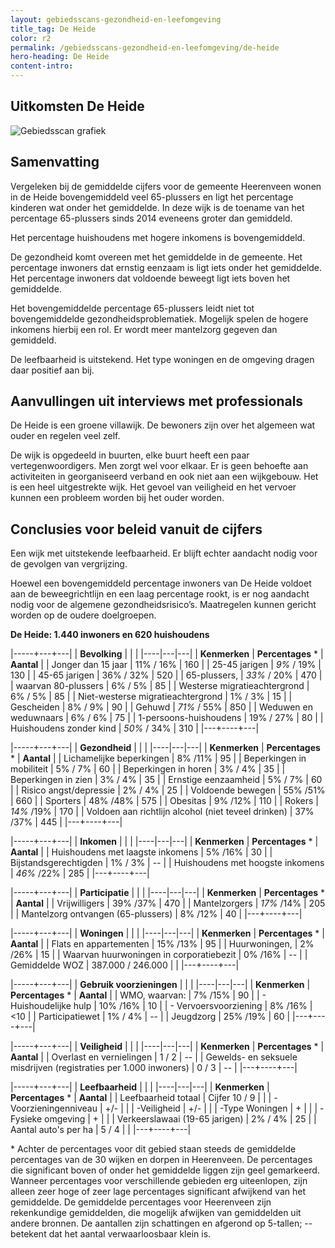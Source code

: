 ```yaml
---
layout: gebiedsscans-gezondheid-en-leefomgeving
title_tag: De Heide
color: r2
permalink: /gebiedsscans-gezondheid-en-leefomgeving/de-heide
hero-heading: De Heide
content-intro:
---
```

## Uitkomsten De Heide

![Gebiedsscan grafiek](/uploads/Grafieken_Gebiedsscans_Wijken-08.png)

## Samenvatting
Vergeleken bij de gemiddelde cijfers voor de gemeente Heerenveen wonen in de Heide bovengemiddeld veel 65-plussers  en ligt het percentage kinderen wat onder het gemiddelde.  In deze wijk is de toename van het percentage 65-plussers sinds 2014 eveneens groter dan gemiddeld.

Het percentage huishoudens met hogere inkomens is bovengemiddeld.

De gezondheid komt overeen met het gemiddelde in de gemeente. Het percentage inwoners dat ernstig eenzaam is  ligt iets onder het gemiddelde. Het percentage inwoners dat voldoende beweegt ligt iets boven het gemiddelde.

Het bovengemiddelde percentage 65-plussers leidt niet tot bovengemiddelde gezondheidsproblematiek. Mogelijk  spelen de hogere inkomens hierbij een rol. Er wordt meer mantelzorg gegeven dan gemiddeld.

De leefbaarheid is uitstekend. Het type woningen  en de omgeving dragen daar positief aan bij.

## Aanvullingen uit interviews met professionals

De Heide is een groene villawijk. De bewoners zijn over het algemeen wat ouder en regelen veel zelf.

De wijk is opgedeeld in buurten, elke buurt heeft een paar vertegenwoordigers. Men zorgt wel voor elkaar. Er is geen behoefte aan activiteiten in georganiseerd verband en ook niet aan een wijkgebouw. Het is een heel uitgestrekte wijk. Het gevoel van veiligheid en het vervoer kunnen een probleem worden bij het ouder worden.

## Conclusies voor beleid vanuit de cijfers

Een wijk met uitstekende leefbaarheid. Er blijft echter aandacht nodig voor de gevolgen van vergrijzing.

Hoewel een bovengemiddeld percentage inwoners van De Heide voldoet aan de beweegrichtlijn en een laag percentage rookt, is er nog aandacht nodig voor de algemene gezondheidsrisico’s. Maatregelen kunnen gericht worden op de oudere doelgroepen.

**De Heide: 1.440 inwoners en 620 huishoudens**

|-----+---+---|
|  **Bevolking**  |  |    |
|----|---|---|
| **Kenmerken**  | **Percentages** * | **Aantal** |
| Jonger dan 15 jaar                                  | 11% / 16% | 160 |
| 25-45 jarigen                                       | _9%_ / 19% | 130 |
| 45-65 jarigen                                       | 36% / 32% | 520 |
| 65-plussers,                                        | _33%_ / 20% | 470 |
| waarvan 80-plussers                                 | 6% / 5% | 85 |
| Westerse migratieachtergrond                        | 6% / 5% | 85 |
| Niet-westerse migratieachtergrond                   | 1% / 3% | 15 |
| Gescheiden                                          | 8% / 9% | 90 |
| Gehuwd                                              | _71%_ / 55% | 850 |
| Weduwen en weduwnaars                               | 6% / 6% | 75 |
| 1-persoons-huishoudens                              | 19% / 27% | 80 |
| Huishoudens zonder kind                             | _50%_ / 34% | 310 |
|---+----+---|

|-----+---+---|
| **Gezondheid** |     |     |
|----|---|---|
| **Kenmerken** | **Percentages** * | **Aantal** |
| Lichamelijke beperkingen                            |  8% /11%   |  95   |
| Beperkingen in mobiliteit                           |  5% / 7%   |  60   |
| Beperkingen in horen                                |  3% / 4%   |  35   |
| Beperkingen in zien                                 |  3% / 4%   |  35   |
| Ernstige eenzaamheid                                |  5% / 7%   |  60   |
| Risico angst/depressie                              |  2% / 4%   |  25   |
| Voldoende bewegen                                   |  55% /51%   |  660   |
| Sporters                                            |  48% /48%   |  575   |
| Obesitas                                            |  9% /12%   |  110   |
| Rokers                                              |  _14%_ /19%   |  170   |
| Voldoen aan richtlijn alcohol (niet teveel drinken) |  37% /37%   |  445   |
|---+----+---|

|-----+---+---|
| **Inkomen** |     |     |
|----|---|---|
| **Kenmerken**    | **Percentages** * | **Aantal** |
| Huishoudens met laagste inkomens                    |  5% /16%      |   30      |
| Bijstandsgerechtigden                               |  1% / 3%      |   --      |
| Huishoudens met hoogste inkomens                    |  _46%_ /22%      |   285      |
|---+----+---|

|-----+---+---|
| **Participatie** |     |     |
|----|---|---|
| **Kenmerken**  | **Percentages** * | **Aantal** |
| Vrijwilligers                                       |  39% /37%     |   470      |
| Mantelzorgers                                       |  _17%_ /14%      |   205      |
| Mantelzorg ontvangen (65-plussers)                  |  8% /12%     |   40      |
|---+----+---|

|-----+---+---|
| **Woningen** |     |     |
|----|---|---|
| **Kenmerken** | **Percentages** * | **Aantal** |
| Flats en appartementen                              | 15% /13% |  95 |
| Huurwoningen,                                       | 2% /26% |  15 |
| Waarvan huurwoningen in corporatiebezit             | 0% /16% |  -- |
| Gemiddelde WOZ                                      | 387.000 / 246.000 |      |
|---+----+---|

|-----+---+---|
| **Gebruik voorzieningen** |     |     |
|----|---|---|
| **Kenmerken** | **Percentages** * | **Aantal** |
| WMO, waarvan:                                       | 7% /15% | 90 |
| - Huishoudelijke hulp                                 | 10% /16% | 10 |
| - Vervoersvoorziening                                 | 8% /16% | <10 |
| Participatiewet                                     | 1% / 4% | -- |
| Jeugdzorg                                           | 25% /19% | 60 |
|---+----+---|

|-----+---+---|
| **Veiligheid** |     |     |
|----|---|---|
| **Kenmerken** | **Percentages** * | **Aantal** |
| Overlast en vernielingen                                           | 1 / 2 | -- |
| Gewelds- en seksuele misdrijven (registraties per 1.000 inwoners)  | 0 / 3 | -- |
|---+----+---|

|-----+---+---|
| **Leefbaarheid** |     |     |
|----|---|---|
| **Kenmerken** | **Percentages** * | **Aantal** |
| Leefbaarheid totaal                                | Cijfer 10 / 9 |           |
| -Voorzieningenniveau                               | +/- |                     |
| -Veiligheid                                        | +/- |                   |
| -Type Woningen                                     | + |                     |
| -Fysieke omgeving                                  | + |                     |
| Verkeerslawaai (19-65 jarigen)                     | 2% / 4% |      25               |
| Aantal auto's per ha                               | 5 / 4 |                     |
|---+----+---|

\* Achter de percentages voor dit gebied staan steeds de gemiddelde percentages van de 30 wijken en dorpen in Heerenveen. De percentages die significant boven of onder het gemiddelde liggen zijn geel gemarkeerd. Wanneer percentages voor verschillende gebieden erg uiteenlopen, zijn alleen zeer hoge of zeer lage percentages significant afwijkend van het gemiddelde. De gemiddelde percentages voor Heerenveen zijn rekenkundige gemiddelden, die mogelijk afwijken van gemiddelden uit andere bronnen. De aantallen zijn schattingen en afgerond op 5-tallen; -- betekent dat het aantal verwaarloosbaar klein is.
